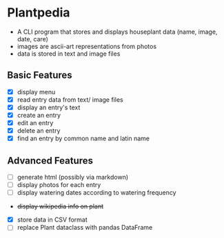 # Plantpedia

- A CLI program that stores and displays houseplant data (name, image, date, care)
- images are ascii-art representations from photos
- data is stored in text and image files

## Basic Features

- [x] display menu
- [x] read entry data from text/ image files
- [x] display an entry's text
- [x] create an entry
- [x] edit an entry
- [x] delete an entry
- [x] find an entry by common name and latin name

## Advanced Features

- [ ] generate html (possibly via markdown)
- [ ] display photos for each entry
- [ ] display watering dates according to watering frequency
- ~~display wikipedia info on plant~~
- [x] store data in CSV format
- [ ] replace Plant dataclass with pandas DataFrame
